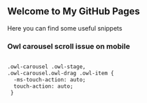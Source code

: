 ## Welcome to My GitHub Pages

Here you can find some useful snippets

### Owl carousel scroll issue on mobile

```markdown

.owl-carousel .owl-stage, 
.owl-carousel.owl-drag .owl-item {
  -ms-touch-action: auto;
  touch-action: auto;
 }
```
